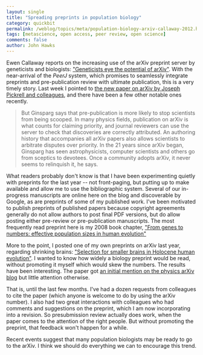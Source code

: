 ```yaml
---
layout: single 
title: "Spreading preprints in population biology" 
category: quickbit
permalink: /weblog/topics/meta/population-biology-arxiv-callaway-2012.html
tags: [metascience, open access, peer review, open science] 
comments: false 
author: John Hawks 
---
```


Ewen Callaway reports on the increasing use of the arXiv preprint server by geneticists and biologists: <a href="http://www.nature.com/news/geneticists-eye-the-potential-of-arxiv-1.11091">"Geneticists eye the potential of arXiv"</a>. With the near-arrival of the <em>PeerJ</em> system, which promises to seamlessly integrate preprints and pre-publication review with ultimate publication, this is a very timely story. Last week I pointed to <a href="http://arxiv.org/abs/1207.5552">the new paper on arXiv by Joseph Pickrell and colleagues</a>, and there have been a few other notable ones recently. 

<blockquote>But Ginsparg says that pre-publication is more likely to stop scientists from being scooped. In many physics fields, publication on arXiv is what counts for claiming priority, and journal reviewers can use the server to check that discoveries are correctly attributed. An authoring history that accompanies all arXiv papers also allows scientists to arbitrate disputes over priority. In the 21 years since arXiv began, Ginsparg has seen astrophysicists, computer scientists and others go from sceptics to devotees. Once a community adopts arXiv, it never seems to relinquish it, he says.</blockquote>

What readers probably don't know is that I have been experimenting quietly with preprints for the last year -- not front-paging, but putting up to make available and allow me to use the bibliographic system. Several of our in-progress manuscripts are online here on the blog and discoverable by Google, as are preprints of some of my published work. I've been motivated to publish preprints of published papers because copyright agreements generally do not allow authors to post final PDF versions, but do allow posting either pre-review or pre-publication manuscripts. The most frequently read preprint here is my 2008 book chapter, <a href="http://johnhawks.net/research/hawks-2008-genes-numbers-effective-size">"From genes to numbers: effective population sizes in human evolution"</a>

More to the point, I posted one of my own preprints on arXiv last year, regarding shrinking brains: <a href="http://arxiv.org/abs/1102.5604">"Selection for smaller brains in Holocene human evolution"</a>. I wanted to know how widely a biology preprint would be read, without promoting it myself which would skew the numbers. The results have been interesting. The paper got <a href="http://www.technologyreview.com/view/423210/lager-n-chips/">an initial mention on the physics arXiv blog</a> but little attention otherwise. 

That is, until the last few months. I've had a dozen requests from colleagues to cite the paper (which anyone is welcome to do by using the arXiv number). I also had two great interactions with colleagues who had comments and suggestions on the preprint, which I am now incorporating into a revision. So presubmission review actually does work, when the paper comes to the attention of the right people. But without promoting the preprint, that feedback won't happen for a while. 

Recent events suggest that many population biologists may be ready to go to the arXiv. I think we should do everything we can to encourage this trend. 

